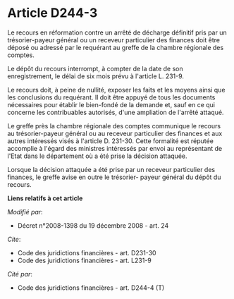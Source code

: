 # Article D244-3

Le recours en réformation contre un arrêté de décharge définitif pris par un trésorier-payeur général ou un receveur
particulier des finances doit être déposé ou adressé par le requérant au greffe de la chambre régionale des comptes. 

Le dépôt du recours interrompt, à compter de la date de son enregistrement, le délai de six mois prévu à l'article L. 231-9. 

Le recours doit, à peine de nullité, exposer les faits et les moyens ainsi que les conclusions du requérant. Il doit être
appuyé de tous les documents nécessaires pour établir le bien-fondé de la demande et, sauf en ce qui concerne les
contribuables autorisés, d'une ampliation de l'arrêté attaqué. 

Le greffe près la chambre régionale des comptes communique le recours au trésorier-payeur général ou au receveur particulier
des finances et aux autres intéressés visés à l'article D. 231-30. Cette formalité est réputée accomplie à l'égard des
ministres intéressés par envoi au représentant de l'Etat dans le département où a été prise la décision attaquée. 

Lorsque la décision attaquée a été prise par un receveur particulier des finances, le greffe avise en outre le trésorier-
payeur général du dépôt du recours.

**Liens relatifs à cet article**

_Modifié par_:

  - Décret n°2008-1398 du 19 décembre 2008 - art. 24

_Cite_:

  - Code des juridictions financières - art. D231-30
  - Code des juridictions financières - art. L231-9

_Cité par_:

  - Code des juridictions financières - art. D244-4 (T)
